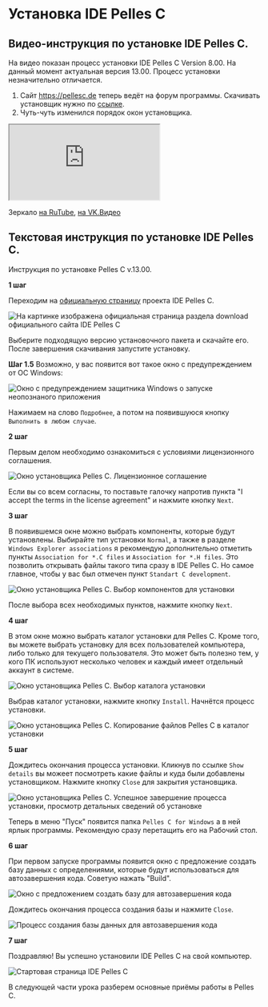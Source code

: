 # Установка IDE Pelles C


## Видео-инструкция по установке IDE Pelles C.

На видео показан процесс установки IDE Pelles C Version 8.00. На данный момент актуальная версия 13.00. Процесс установки незначительно отличается.

1. Сайт https://pellesc.de теперь ведёт на форум программы. Скачивать установщик нужно по [ссылке](http://www.smorgasbordet.com/pellesc/download.htm).
2. Чуть-чуть изменился порядок окон установщика.

<div class="lessonVideo">
	<iframe src="https://www.youtube.com/embed/slvI-8XbLLU?rel=0"  allowfullscreen></iframe>
</div>

Зеркало <a href="https://rutube.ru/video/e587cf6e016bfbc5d7a6944bf5ef1281/?r=wd">на RuTube</a>, <a href="https://vkvideo.ru/video-31218664_456239030">на VK.Видео</a>


## Текстовая инструкция по установке IDE Pelles C.

Инструкция по установке Pelles C v.13.00.

**1 шаг**

Переходим на [официальную страницу](http://www.smorgasbordet.com/pellesc/download.htm) проекта IDE Pelles C.

![На картинке изображена официальная страница раздела download официального сайта IDE Pelles C](./download_pelles_c.png "Рис.1 Страница загрузки IDE Pelles C на официальном сайте проекта")

Выберите подходящую версию установочного пакета и скачайте его. После завершения скачивания запустите установку.

**Шаг 1.5**
Возможно, у вас появится вот такое окно с предупреждением от ОС Windows:

![Окно с предупреждением защитника Windows о запуске неопознаного приложения](./step1.5.png "Рис.2 Предупреждение защитника Windows")

Нажимаем на слово `Подробнее`, а потом на появившуюся кнопку `Выполнить в любом случае`.

**2 шаг**

Первым делом необходимо ознакомиться с условиями лицензионного соглашения.

![Окно установщика Pelles C. Лицензионное соглашение](./step2.png "Рис.2 Лицензионное соглашение Pelles C")

Если вы со всем согласны, то поставьте галочку напротив пункта "I accept the terms in the license agreement" и нажмите кнопку `Next`.

**3 шаг**

В появившемся окне можно выбрать компоненты, которые будут установлены. Выбирайте тип установки `Normal`, а также в разделе `Windows Explorer associations` я рекомендую дополнительно отметить пункты `Association for *.C files` и `Association for *.H files`. Это позволить открывать файлы такого типа сразу в IDE Pelles C. Но самое главное, чтобы у вас был отмечен пункт `Standart C development`.

![Окно установщика Pelles C. Выбор компонентов для установки](./step3.png "Рис.3 Окно выбора компонентов для установки")

После выбора всех необходимых пунктов, нажмите кнопку `Next`.

**4 шаг**

В этом окне можно выбрать каталог установки для Pelles C. Кроме того, вы можете выбрать установку для всех пользователей компьютера, либо только для текущего пользователя. Это может быть полезно тем, у кого ПК используют несколько человек и каждый имеет отдельный аккаунт в системе. 

![Окно установщика Pelles C. Выбор каталога установки](./step4.png "Рис. 4 Окно выбора каталога для установки Pelles C")


Выбрав каталог установки, нажмите кнопку `Install`. Начнётся процесс установки.

![Окно установщика Pelles C. Копирование файлов Pelles C в каталог установки](./step4.1.png "Рис. 5 Процесс копирования файлов Pelles C в каталог установки")

**5 шаг**

Дождитесь окончания процесса установки. Кликнув по ссылке `Show details` вы можеет посмотреть какие файлы и куда были добавлены установщиком. Нажмите кнопку `Close` для закрытия установщика.


![Окно установщика Pelles C. Успешное завершение процесса установки, просмотр детальных сведений об установке](./step5.png "Рис.6 Установка завершена. Просмотр детальных сведений.")

Теперь в меню "Пуск" появится папка `Pelles C for Windows` а в ней ярлык программы. Рекомендую сразу перетащить его на Рабочий стол.

**6 шаг**

При первом запуске программы появится окно с предложение создать базу данных с определениями, которые будут использоваться для автозавершения кода. Советую нажать "Build".

![Окно с предложением создать базу для автозавершения кода](./step6.png "Рис.7 Окно создания базы для автодополнения кода")

Дождитесь окончания процесса создания базы и нажмите `Close`.

![Процесс создания базы данных для автозавершения кода](./step6.1.png "Рис.8 Завершение процесса создания базы для автодополнения кода")


**7 шаг**

Поздравляю! Вы успешно установили IDE Pelles C на свой компьютер.

![ Стартовая страница IDE Pelles C ](./step7.png "Рис.9 Основное окно IDE Pelles C")

В следующей части урока разберем основные приёмы работы в Pelles C.
